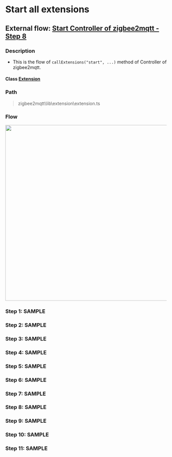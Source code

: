 # Start all extensions 

## External flow: [Start Controller of zigbee2mqtt - Step 8](5_start_controller_of_zigbee2mqtt.md#step-8-start-all-extensions)

### Description
- This is the flow of `callExtensions("start", ...)` method of Controller of zigbee2mqtt.
  
#### Class [Extension]()

### Path
> zigbee2mqtt\lib\extension\extension.ts

### Flow

<img src="..." width="550"/>

### Step 1: SAMPLE

### Step 2: SAMPLE

### Step 3: SAMPLE

### Step 4: SAMPLE

### Step 5: SAMPLE

### Step 6: SAMPLE

### Step 7: SAMPLE

### Step 8: SAMPLE

### Step 9: SAMPLE

### Step 10: SAMPLE

### Step 11: SAMPLE

